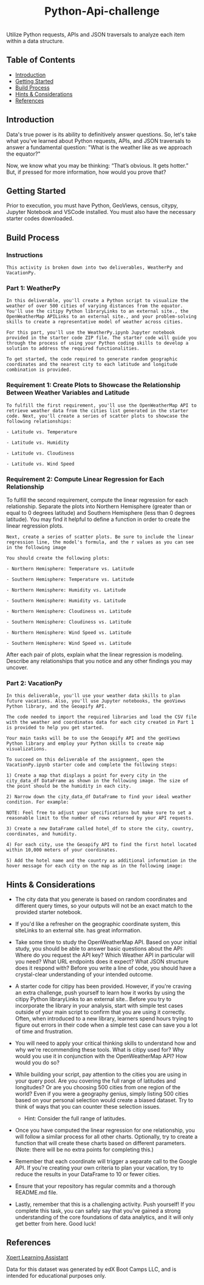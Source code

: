 <h1 align="center"> Python-Api-challenge </h1> <br>
Utilize Python requests, APIs and JSON traversals to analyze each item within a data structure.

## Table of Contents

- [Introduction](#introduction)
- [Getting Started](#getting-started)
- [Build Process](#build-process)
- [Hints & Considerations](#hints-&-considerations)
- [References](#references)


## Introduction

Data's true power is its ability to definitively answer questions. So, let's take what you've learned about Python requests, APIs, and JSON traversals to answer a fundamental question: "What is the weather like as we approach the equator?"

Now, we know what you may be thinking: “That’s obvious. It gets hotter.” But, if pressed for more information, how would you prove that?


## Getting Started

Prior to execution, you must have Python, GeoViews, census, citypy, Jupyter Notebook and VSCode installed. You must also have the necessary starter codes downloaded.


## Build Process

### Instructions
    This activity is broken down into two deliverables, WeatherPy and VacationPy.

### Part 1: WeatherPy
    In this deliverable, you'll create a Python script to visualize the weather of over 500 cities of varying distances from the equator. You'll use the citipy Python libraryLinks to an external site., the OpenWeatherMap APILinks to an external site., and your problem-solving skills to create a representative model of weather across cities.

    For this part, you'll use the WeatherPy.ipynb Jupyter notebook provided in the starter code ZIP file. The starter code will guide you through the process of using your Python coding skills to develop a solution to address the required functionalities.

    To get started, the code required to generate random geographic coordinates and the nearest city to each latitude and longitude combination is provided.

### Requirement 1: Create Plots to Showcase the Relationship Between Weather Variables and Latitude
    To fulfill the first requirement, you'll use the OpenWeatherMap API to retrieve weather data from the cities list generated in the starter code. Next, you'll create a series of scatter plots to showcase the following relationships:

    - Latitude vs. Temperature

    - Latitude vs. Humidity

    - Latitude vs. Cloudiness

    - Latitude vs. Wind Speed

### Requirement 2: Compute Linear Regression for Each Relationship
   To fulfill the second requirement, compute the linear regression for each relationship. Separate the plots into Northern Hemisphere (greater than or equal to 0 degrees latitude) and Southern Hemisphere (less than 0 degrees latitude). You may find it helpful to define a function in order to create the linear regression plots.

    Next, create a series of scatter plots. Be sure to include the linear regression line, the model's formula, and the r values as you can see in the following image
    
    You should create the following plots:

    - Northern Hemisphere: Temperature vs. Latitude

    - Southern Hemisphere: Temperature vs. Latitude

    - Northern Hemisphere: Humidity vs. Latitude

    - Southern Hemisphere: Humidity vs. Latitude

    - Northern Hemisphere: Cloudiness vs. Latitude

    - Southern Hemisphere: Cloudiness vs. Latitude

    - Northern Hemisphere: Wind Speed vs. Latitude

    - Southern Hemisphere: Wind Speed vs. Latitude

After each pair of plots, explain what the linear regression is modeling. Describe any relationships that you notice and any other findings you may uncover.

### Part 2: VacationPy
    In this deliverable, you'll use your weather data skills to plan future vacations. Also, you'll use Jupyter notebooks, the geoViews Python library, and the Geoapify API.

    The code needed to import the required libraries and load the CSV file with the weather and coordinates data for each city created in Part 1 is provided to help you get started.

    Your main tasks will be to use the Geoapify API and the geoViews Python library and employ your Python skills to create map visualizations.

    To succeed on this deliverable of the assignment, open the VacationPy.ipynb starter code and complete the following steps:

    1) Create a map that displays a point for every city in the city_data_df DataFrame as shown in the following image. The size of the point should be the humidity in each city.
    
    2) Narrow down the city_data_df DataFrame to find your ideal weather condition. For example:
    
    NOTE: Feel free to adjust your specifications but make sure to set a reasonable limit to the number of rows returned by your API requests.
    
    3) Create a new DataFrame called hotel_df to store the city, country, coordinates, and humidity.

    4) For each city, use the Geoapify API to find the first hotel located within 10,000 meters of your coordinates.

    5) Add the hotel name and the country as additional information in the hover message for each city on the map as in the following image:


## Hints & Considerations

- The city data that you generate is based on random coordinates and different query times, so your outputs will not be an exact match to the provided starter notebook.

- If you'd like a refresher on the geographic coordinate system, this siteLinks to an external site. has great information.

- Take some time to study the OpenWeatherMap API. Based on your initial study, you should be able to answer basic questions about the API: Where do you request the API key? Which Weather API in particular will you need? What URL endpoints does it expect? What JSON structure does it respond with? Before you write a line of code, you should have a crystal-clear understanding of your intended outcome.

- A starter code for citipy has been provided. However, if you're craving an extra challenge, push yourself to learn how it works by using the citipy Python libraryLinks to an external site.. Before you try to incorporate the library in your analysis, start with simple test cases outside of your main script to confirm that you are using it correctly. Often, when introduced to a new library, learners spend hours trying to figure out errors in their code when a simple test case can save you a lot of time and frustration.

- You will need to apply your critical thinking skills to understand how and why we're recommending these tools. What is citipy used for? Why would you use it in conjunction with the OpenWeatherMap API? How would you do so?

- While building your script, pay attention to the cities you are using in your query pool. Are you covering the full range of latitudes and longitudes? Or are you choosing 500 cities from one region of the world? Even if you were a geography genius, simply listing 500 cities based on your personal selection would create a biased dataset. Try to think of ways that you can counter these selection issues.

    - Hint: Consider the full range of latitudes.
- Once you have computed the linear regression for one relationship, you will follow a similar process for all other charts. Optionally, try to create a function that will create these charts based on different parameters. (Note: there will be no extra points for completing this.)

- Remember that each coordinate will trigger a separate call to the Google API. If you're creating your own criteria to plan your vacation, try to reduce the results in your DataFrame to 10 or fewer cities.

- Ensure that your repository has regular commits and a thorough README.md file.

- Lastly, remember that this is a challenging activity. Push yourself! If you complete this task, you can safely say that you've gained a strong understanding of the core foundations of data analytics, and it will only get better from here. Good luck!


    
## References

[Xpert Learning Assistant](https://bootcampspot.instructure.com/courses/5057/external_tools/313)

Data for this dataset was generated by edX Boot Camps LLC, and is intended for educational purposes only.
